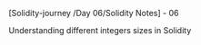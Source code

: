 [Solidity-journey /Day 06/Solidity Notes] - 06

Understanding different integers sizes in Solidity 



